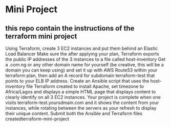 # Mini Project

## this repo contain the instructions of the terraform mini project

Using Terraform, create 3 EC2 instances and put them behind an Elastic Load Balancer
Make sure the after applying your plan, Terraform exports the public IP addresses of the 3 instances to a file called host-inventory
Get a .com.ng or any other domain name for yourself (be creative, this will be a domain you can keep using) and set it up with AWS Route53 within your terraform plan, then add an A record for subdomain terraform-test that points to your ELB IP address.
Create an Ansible script that uses the host-inventory file Terraform created to install Apache, set timezone to Africa/Lagos and displays a simple HTML page that displays content to clearly identify on all 3 EC2 instances.
Your project is complete when one visits terraform-test.yoursdmain.com and it shows the content from your instances, while rotating between the servers as your refresh to display their unique content.
Submit both the Ansible and Terraform files createdterraform-mini-project
